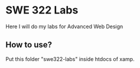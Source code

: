 # SWE 322 Labs

Here I will do my labs for Advanced Web Design

## How to use?

Put this folder "swe322-labs" inside htdocs of xamp.
